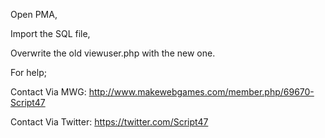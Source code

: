 Open PMA, 

Import the SQL file, 

Overwrite the old viewuser.php with the new one.

For help; 

Contact Via MWG: http://www.makewebgames.com/member.php/69670-Script47

Contact Via Twitter: https://twitter.com/Script47